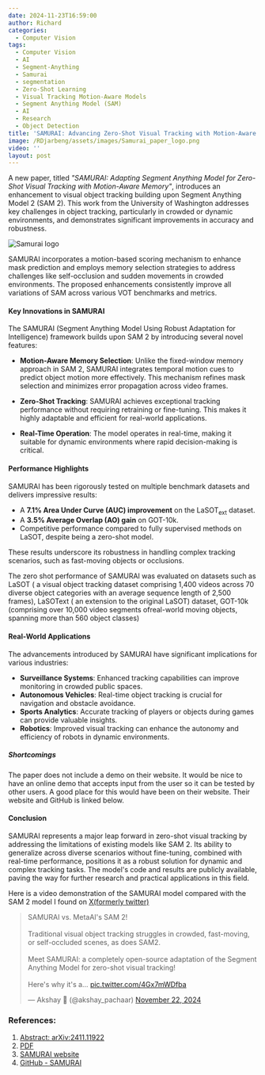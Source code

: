 ```yaml
---
date: 2024-11-23T16:59:00
author: Richard
categories:
  - Computer Vision
tags:
  - Computer Vision
  - AI
  - Segment-Anything
  - Samurai
  - segmentation
  - Zero-Shot Learning
  - Visual Tracking Motion-Aware Models
  - Segment Anything Model (SAM)
  - AI
  - Research
  - Object Detection
title: 'SAMURAI: Advancing Zero-Shot Visual Tracking with Motion-Aware Memory'
image: /RDjarbeng/assets/images/Samurai_paper_logo.png
video: ''
layout: post
---
```

A new paper, titled _"SAMURAI: Adapting Segment Anything Model for Zero-Shot Visual Tracking with Motion-Aware Memory"_, introduces an enhancement to visual object tracking building upon Segment Anything Model 2 (SAM 2). This work from the University of Washington addresses key challenges in object tracking, particularly in crowded or dynamic environments, and demonstrates significant improvements in accuracy and robustness.

![Samurai logo](/RDjarbeng/assets/images/Samurai_paper_logo.png "Samurai logo from the  paper")

SAMURAI incorporates a motion-based scoring mechanism to enhance mask prediction and employs memory selection strategies to address challenges like self-occlusion and sudden movements in crowded environments. The proposed enhancements consistently improve all variations of SAM across various VOT benchmarks and metrics.

#### **Key Innovations in SAMURAI**

The SAMURAI (Segment Anything Model Using Robust Adaptation for Intelligence) framework builds upon SAM 2 by introducing several novel features:

- **Motion-Aware Memory Selection**: Unlike the fixed-window memory approach in SAM 2, SAMURAI integrates temporal motion cues to predict object motion more effectively. This mechanism refines mask selection and minimizes error propagation across video frames.
  
- **Zero-Shot Tracking**: SAMURAI achieves exceptional tracking performance without requiring retraining or fine-tuning. This makes it highly adaptable and efficient for real-world applications.
- **Real-Time Operation**: The model operates in real-time, making it suitable for dynamic environments where rapid decision-making is critical.

#### **Performance Highlights**

SAMURAI has been rigorously tested on multiple benchmark datasets and delivers impressive results:

- A **7.1% Area Under Curve (AUC) improvement** on the LaSOT$_{\text{ext}}$ dataset.
- A **3.5% Average Overlap (AO) gain** on GOT-10k.
- Competitive performance compared to fully supervised methods on LaSOT, despite being a zero-shot model.

These results underscore its robustness in handling complex tracking scenarios, such as fast-moving objects or occlusions.

The zero shot performance of SAMURAI was evaluated on datasets such as LaSOT ( a visual object tracking dataset comprising 1,400 videos across 70 diverse object categories with an average sequence length of 2,500 frames), LaSOText ( an extension to the original LaSOT) dataset,  GOT-10k (comprising over 10,000 video segments ofreal-world moving objects, spanning more than 560 object classes)

#### **Real-World Applications**

The advancements introduced by SAMURAI have significant implications for various industries:

- **Surveillance Systems**: Enhanced tracking capabilities can improve monitoring in crowded public spaces.
- **Autonomous Vehicles**: Real-time object tracking is crucial for navigation and obstacle avoidance.
- **Sports Analytics**: Accurate tracking of players or objects during games can provide valuable insights.
- **Robotics**: Improved visual tracking can enhance the autonomy and efficiency of robots in dynamic environments.

##### Shortcomings

The paper does not include a demo on their website. It would be nice to have an online demo that accepts input from the user so it can be tested by other users. A good place for this would have been on their website. Their website and GitHub is linked below.

#### **Conclusion**

SAMURAI represents a major leap forward in zero-shot visual tracking by addressing the limitations of existing models like SAM 2. Its ability to generalize across diverse scenarios without fine-tuning, combined with real-time performance, positions it as a robust solution for dynamic and complex tracking tasks. The model's code and results are publicly available, paving the way for further research and practical applications in this field.

Here is a video demonstration of the SAMURAI model compared with the SAM 2 model I found on [X(formerly twitter)](https://x.com/i/status/1859937514691371031)

<blockquote class="twitter-tweet" data-media-max-width="560"><p lang="en" dir="ltr">SAMURAI vs. MetaAI&#39;s SAM 2!<br><br>Traditional visual object tracking struggles in crowded, fast-moving, or self-occluded scenes, as does SAM2.<br><br>Meet SAMURAI: a completely open-source adaptation of the Segment Anything Model for zero-shot visual tracking!<br><br>Here&#39;s why it&#39;s a… <a href="https://t.co/4Gx7mWDfba">pic.twitter.com/4Gx7mWDfba</a></p>&mdash; Akshay 🚀 (@akshay_pachaar) <a href="https://twitter.com/akshay_pachaar/status/1859937514691371031?ref_src=twsrc%5Etfw">November 22, 2024</a></blockquote> <script async src="https://platform.twitter.com/widgets.js" charset="utf-8"></script>

### References:

1. [Abstract: arXiv:2411.11922](https://arxiv.org/abs/2411.11922) 
2. [PDF](https://arxiv.org/pdf/2411.11922.pdf)
3. [SAMURAI website](https://yangchris11.github.io/samurai/)
4. [GitHub - SAMURAI](https://github.com/yangchris11/samurai/blob/master/README.md)
